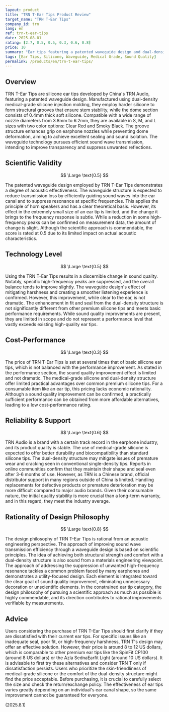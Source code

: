 ```yaml
---
layout: product
title: "TRN T-Ear Tips Product Review"
target_name: "TRN T-Ear Tips"
company_id: trn
lang: en
ref: trn-t-ear-tips
date: 2025-08-01
rating: [2.7, 0.5, 0.5, 0.3, 0.6, 0.8]
price: 10
summary: "Ear tips featuring a patented waveguide design and dual-density medical-grade silicone. Sound quality improvements are limited, and the pricing, several times that of basic silicone tips, poses cost-performance challenges."
tags: [Ear Tips, Silicone, Waveguide, Medical Grade, Sound Quality]
permalink: /products/en/trn-t-ear-tips/
---
```

## Overview

TRN T-Ear Tips are silicone ear tips developed by China's TRN Audio, featuring a patented waveguide design. Manufactured using dual-density medical-grade silicone injection molding, they employ harder silicone to form structural grooves that ensure stem stability, while the dome section consists of 0.4mm thick soft silicone. Compatible with a wide range of nozzle diameters from 3.8mm to 6.2mm, they are available in S, M, and L sizes with two color options: Clear Red and Smoky Black. The groove structure enhances grip on earphone nozzles while preventing dome deformation, aiming to achieve excellent sealing and sound isolation. The waveguide technology pursues efficient sound wave transmission, intending to improve transparency and suppress unwanted reflections.

## Scientific Validity

$$ \Large \text{0.5} $$

The patented waveguide design employed by TRN T-Ear Tips demonstrates a degree of acoustic effectiveness. The waveguide structure is expected to reduce transmission loss by efficiently guiding sound waves into the ear canal and to suppress resonance at specific frequencies. This applies the principle of horn speakers and has a clear theoretical basis. However, its effect in the extremely small size of an ear tip is limited, and the change it brings to the frequency response is subtle. While a reduction in some high-frequency peaks can be confirmed on measurement data, the amount of change is slight. Although the scientific approach is commendable, the score is rated at 0.5 due to its limited impact on actual acoustic characteristics.

## Technology Level

$$ \Large \text{0.5} $$

Using the TRN T-Ear Tips results in a discernible change in sound quality. Notably, specific high-frequency peaks are suppressed, and the overall balance tends to improve slightly. The waveguide design's effect of mitigating harshness and creating a smoother listening experience is confirmed. However, this improvement, while clear to the ear, is not dramatic. The enhancement in fit and seal from the dual-density structure is not significantly different from other premium silicone tips and meets basic performance requirements. While sound quality improvements are present, they are limited in scope and do not represent a performance level that vastly exceeds existing high-quality ear tips.

## Cost-Performance

$$ \Large \text{0.3} $$

The price of TRN T-Ear Tips is set at several times that of basic silicone ear tips, which is not balanced with the performance improvement. As stated in the performance section, the sound quality improvement effect is limited and not dramatic. The medical-grade silicone and dual-density structure offer limited practical advantages over common premium silicone tips. For a consumable item like an ear tip, this pricing lacks economic rationality. Although a sound quality improvement can be confirmed, a practically sufficient performance can be obtained from more affordable alternatives, leading to a low cost-performance rating.

## Reliability & Support

$$ \Large \text{0.6} $$

TRN Audio is a brand with a certain track record in the earphone industry, and its product quality is stable. The use of medical-grade silicone is expected to offer better durability and biocompatibility than standard silicone tips. The dual-density structure may mitigate issues of premature wear and cracking seen in conventional single-density tips. Reports in online communities confirm that they maintain their shape and seal even after 3-6 months of use. However, as TRN is a Chinese brand, official distributor support in many regions outside of China is limited. Handling replacements for defective products or premature deterioration may be more difficult compared to major audio brands. Given their consumable nature, the initial quality stability is more crucial than a long-term warranty, and in this regard, they meet the industry average.

## Rationality of Design Philosophy

$$ \Large \text{0.8} $$

The design philosophy of TRN T-Ear Tips is rational from an acoustic engineering perspective. The approach of improving sound wave transmission efficiency through a waveguide design is based on scientific principles. The idea of achieving both structural strength and comfort with a dual-density structure is also sound from a materials engineering viewpoint. The approach of addressing the suppression of unwanted high-frequency resonance tackles a common problem faced by many earphones and demonstrates a utility-focused design. Each element is integrated toward the clear goal of sound quality improvement, eliminating unnecessary decoration or unscientific elements. In the constrained ear tip category, the design philosophy of pursuing a scientific approach as much as possible is highly commendable, and its direction contributes to rational improvements verifiable by measurements.

## Advice

Users considering the purchase of TRN T-Ear Tips should first clarify if they are dissatisfied with their current ear tips. For specific issues like an inadequate seal, poor fit, or high-frequency harshness, TRN T's design may offer an effective solution. However, their price is around 8 to 12 US dollars, which is comparable to other premium ear tips like the SpinFit CP100 (around 8 US dollars) or the Azla SednaEarfit Light (around 10 US dollars). It is advisable to first try these alternatives and consider TRN T only if dissatisfaction persists. Users who prioritize the skin-friendliness of medical-grade silicone or the comfort of the dual-density structure might find the price acceptable. Before purchasing, it is crucial to carefully select the size and check the return/exchange policy. The effectiveness of ear tips varies greatly depending on an individual's ear canal shape, so the same improvement cannot be guaranteed for everyone.

(2025.8.1)
